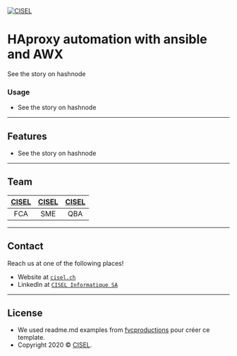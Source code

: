 <a href="https://www.cisel.ch/"><img src="https://www.cisel.ch/wp-content/uploads/2019/05/cisel_80.png" title="CISEL" alt="CISEL"></a>

<!-- [![CISEL](https://www.cisel.ch/)](https://www.cisel.ch/) -->

# HAproxy automation with ansible and AWX

See the story on hashnode

### Usage

- See the story on hashnode
---

## Features
- See the story on hashnode

---

## Team

| <a href="https://www.cisel.ch" target="_blank">**CISEL**</a> | <a href="https://www.cisel.ch" target="_blank">**CISEL**</a> | <a href="https://www.cisel.ch" target="_blank">**CISEL**</a> |
| :---: |:---:| :---:|
| FCA | SME | QBA |

---

## Contact

Reach us at one of the following places!

- Website at <a href="https://www.cisel.ch" target="_blank">`cisel.ch`</a>
- LinkedIn at <a href="https://www.linkedin.com/company/cisel-informatique-sa/" target="_blank">`CISEL Informatique SA`</a>

---

## License
- We used readme.md examples from  <a href="https://gist.github.com/fvcproductions/1bfc2d4aecb01a834b46" target="_blank">fvcproductions</a> pour créer ce template.
- Copyright 2020 © <a href="https://www.cisel.ch" target="_blank">CISEL</a>.
